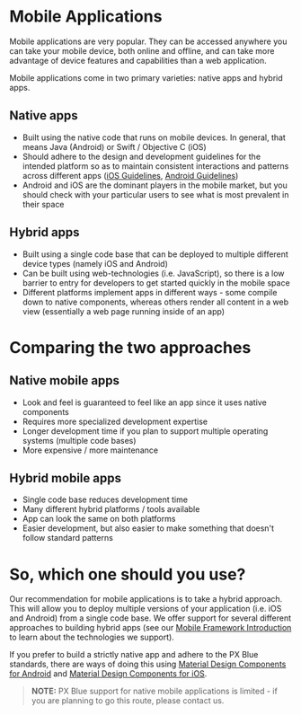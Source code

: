 # Mobile Applications
Mobile applications are very popular. They can be accessed anywhere you can take your mobile device, both online and offline, and can take more advantage of device features and capabilities than a web application.

Mobile applications come in two primary varieties: native apps and hybrid apps.

## Native apps
  - Built using the native code that runs on mobile devices. In general, that means Java (Android) or Swift / Objective C (iOS)
  - Should adhere to the design and development guidelines for the intended platform so as to maintain consistent interactions and patterns across different apps ([iOS Guidelines](https://developer.apple.com/ios/human-interface-guidelines/overview/themes/), [Android Guidelines](https://developer.android.com/design/index.html))
  - Android and iOS are the dominant players in the mobile market, but you should check with your particular users to see what is most prevalent in their space

## Hybrid apps
   - Built using a single code base that can be deployed to multiple different device types (namely iOS and Android)
   - Can be built using web-technologies (i.e. JavaScript), so there is a low barrier to entry for developers to get started quickly in the mobile space
   - Different platforms implement apps in different ways - some compile down to native components, whereas others render all content in a web view (essentially a web page running inside of an app)

# Comparing the two approaches
## Native mobile apps

- Look and feel is guaranteed to feel like an app since it uses native components
- Requires more specialized development expertise
- Longer development time if you plan to support multiple operating systems (multiple code bases)
- More expensive / more maintenance

## Hybrid mobile apps

- Single code base reduces development time
- Many different hybrid platforms / tools available
- App can look the same on both platforms
- Easier development, but also easier to make something that doesn't follow standard patterns

# So, which one should you use?
Our recommendation for mobile applications is to take a hybrid approach. This will allow you to deploy multiple versions of your application (i.e. iOS and Android) from a single code base. We offer support for several different approaches to building hybrid apps (see our [Mobile Framework Introduction](/development/frameworks-mobile/intro) to learn about the technologies we support).

If you prefer to build a strictly native app and adhere to the PX Blue standards, there are ways of doing this using [Material Design Components for Android](https://material.io/develop/android/) and [Material Design Components for iOS](https://material.io/develop/ios/). 

> **NOTE:** PX Blue support for native mobile applications is limited - if you are planning to go this route, please contact us.